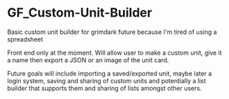 # GF_Custom-Unit-Builder
Basic custom unit builder for grimdark future because I'm tired of using a spreadsheet

Front end only at the moment.  Will allow user to make a custom unit, give it a name then export a JSON or an image of the unit card.

Future goals will include importing a saved/exported unit, maybe later a login system, saving and sharing of custom units and potentially a list builder that supports them and sharing of lists amongst other users.
